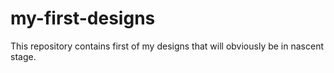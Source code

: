 # my-first-designs
This repository contains first of my designs that will obviously be in nascent stage.
